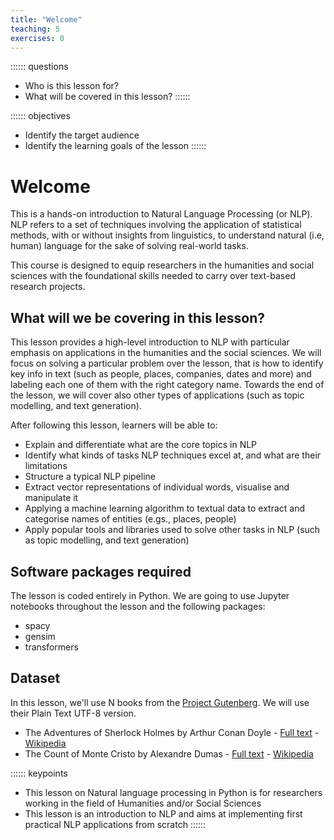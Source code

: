 ```yaml
---
title: "Welcome"
teaching: 5
exercises: 0
---
```


:::::: questions
- Who is this lesson for?
- What will be covered in this lesson?
::::::

:::::: objectives
- Identify the target audience
- Identify the learning goals of the lesson
::::::

# Welcome
This is a hands-on introduction to Natural Language Processing (or NLP). NLP refers to a set of techniques involving the application of statistical methods, 
with or without insights from linguistics, to understand natural (i.e, human) language for the sake of solving real-world tasks.

This course is designed to equip researchers in the humanities and social sciences with the foundational
skills needed to carry over text-based research projects. 

## What will we be covering in this lesson?

This lesson provides a high-level introduction to NLP with particular emphasis on applications in the humanities and the social
sciences. We will focus on solving a particular problem over the lesson, that is how to identify key info in text (such as people,
places, companies, dates and more) and labeling each one of them with the right category name. Towards the end of the lesson,
we will cover also other types of applications (such as topic modelling, and text generation).

After following this lesson, learners will be able to:

- Explain and differentiate what are the core topics in NLP
- Identify what kinds of tasks NLP techniques excel at, and what are their limitations
- Structure a typical NLP pipeline
- Extract vector representations of individual words, visualise and manipulate it
- Applying a machine learning algorithm to textual data to extract and categorise names of entities (e.gs., places, people)
- Apply popular tools and libraries used to solve other tasks in NLP (such as topic modelling, and text generation)

## Software packages required
The lesson is coded entirely in Python. We are going to use Jupyter notebooks throughout the lesson and the following packages:

- spacy
- gensim
- transformers

## Dataset
In this lesson, we'll use N books from the [Project Gutenberg](https://www.gutenberg.org/). We will use their Plain Text UTF-8 version.

- The Adventures of Sherlock Holmes by Arthur Conan Doyle - [Full text](https://www.gutenberg.org/cache/epub/1661/pg1661.txt) - [Wikipedia](https://en.wikipedia.org/wiki/The_Adventures_of_Sherlock_Holmes)
- The Count of Monte Cristo by Alexandre Dumas - [Full text](https://www.gutenberg.org/cache/epub/1184/pg1184.txt) - [Wikipedia](https://en.wikipedia.org/wiki/The_Count_of_Monte_Cristo)


:::::: keypoints 
- This lesson on Natural language processing in Python is for researchers working in the field of Humanities and/or Social Sciences
- This lesson is an introduction to NLP and aims at implementing first practical NLP applications from scratch 
::::::

